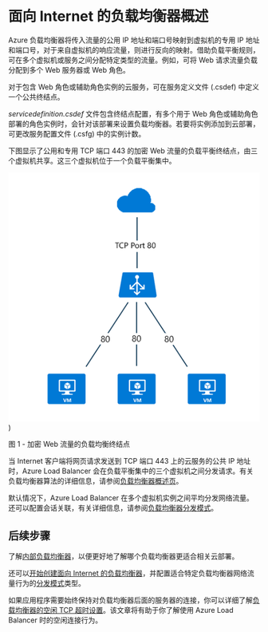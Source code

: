 
<properties
   pageTitle="面向 Internet 的负载均衡器概述 | Azure "
   description="面向 Internet 的负载均衡器及其功能的概述。使用虚拟机和云服务的 Azure 的负载均衡器的工作原理。"
   services="load-balancer"
   documentationCenter="na"
   authors="sdwheeler"
   manager="carmonm"
   editor="tysonn" />  

<tags
   ms.service="load-balancer"
   ms.devlang="na"
   ms.topic="article"
   ms.tgt_pltfrm="na"
   ms.workload="infrastructure-services"
   ms.date="10/24/2016"
   wacn.date="12/05/2016"
   ms.author="sewhee" />


# 面向 Internet 的负载均衡器概述

Azure 负载均衡器将传入流量的公用 IP 地址和端口号映射到虚拟机的专用 IP 地址和端口号，对于来自虚拟机的响应流量，则进行反向的映射。借助负载平衡规则，可在多个虚拟机或服务之间分配特定类型的流量。例如，可将 Web 请求流量负载分配到多个 Web 服务器或 Web 角色。

对于包含 Web 角色或辅助角色实例的云服务，可在服务定义文件 (.csdef) 中定义一个公共终结点。

 *servicedefinition.csdef* 文件包含终结点配置，有多个用于 Web 角色或辅助角色部署的角色实例时，会针对该部署来设置负载均衡器。若要将实例添加到云部署，可更改服务配置文件 (.csfg) 中的实例计数。

下图显示了公用和专用 TCP 端口 443 的加密 Web 流量的负载平衡终结点，由三个虚拟机共享。这三个虚拟机位于一个负载平衡集中。

![公共负载均衡器示例](./media/load-balancer-internet-overview/IC727496.png))

图 1 - 加密 Web 流量的负载均衡终结点

当 Internet 客户端将网页请求发送到 TCP 端口 443 上的云服务的公共 IP 地址时，Azure Load Balancer 会在负载平衡集中的三个虚拟机之间分发请求。有关负载均衡器算法的详细信息，请参阅[负载均衡器概述页](/documentation/articles/load-balancer-overview#load-balancer-features)。

默认情况下，Azure Load Balancer 在多个虚拟机实例之间平均分发网络流量。还可以配置会话关联，有关详细信息，请参阅[负载均衡器分发模式](/documentation/articles/load-balancer-distribution-mode/)。

## 后续步骤

了解[内部负载均衡器](/documentation/articles/load-balancer-internal-overview/)，以便更好地了解哪个负载均衡器更适合相关云部署。

还可以[开始创建面向 Internet 的负载均衡器](/documentation/articles/load-balancer-get-started-internet-arm-ps/)，并配置适合特定负载均衡器网络流量行为的[分发模式](/documentation/articles/load-balancer-distribution-mode/)类型。

如果应用程序需要始终保持对负载均衡器后面的服务器的连接，你可以详细了解[负载均衡器的空闲 TCP 超时设置](/documentation/articles/load-balancer-tcp-idle-timeout/)。该文章将有助于你了解使用 Azure Load Balancer 时的空闲连接行为。

<!---HONumber=Mooncake_1128_2016-->